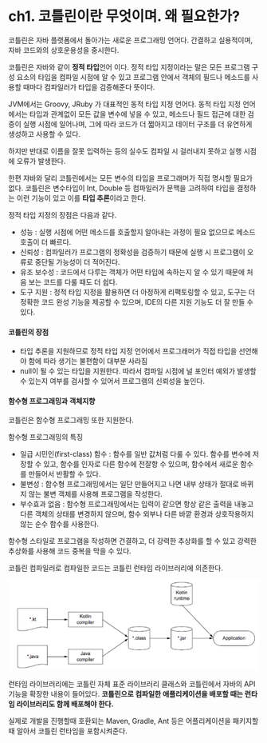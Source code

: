 # ch1. 코틀린이란 무엇이며. 왜 필요한가?

코틀린은 자바 플랫폼에서 돌아가는 새로운 프로그래밍 언어다. 간결하고 실용적이며, 자바 코드와의 상호운용성을 중시한다.

코틀린은 자바와 같이 **정적 타입**언어 이다. 정적 타입 지정이라는 말은 모든 프로그램 구성 요소의 타입을 컴파일 시점에 알 수 있고 프로그램 안에서 객체의 필드나 메소드를 사용할 때마다 컴파일러가 타입을 검증해준다 뜻이다.

JVM에서는 Groovy, JRuby 가 대표적인 동적 타입 지정 언어다. 동적 타입 지정 언어에서는 타입과 관계없이 모든 값을 변수에 넣을 수 있고, 메소드나 필드 접근에 대한 검증이 실행 시점에 일어나며, 그에 따라 코드가 더 쩗아지고 데이터 구조를 더 유연하게 생성하고 사용할 수 있다.

하지만 반대로 이름을 잘못 입력하는 등의 실수도 컴파일 시 걸러내지 못하고 실행 시점에 오류가 발생한다.

한편 자바와 달리 코틀린에서는 모든 변수의 타입을 프로그래머가 직접 명시할 필요가 없다. 코틀린은 변수타입이 Int, Double 등 컴파일러가 문맥을 고려하여 타입을 결정하는 이런 기능이 있고 이를 **타입 추론**이라고 한다.

정적 타입 지정의 장점은 다음과 같다.

* 성능 : 실행 시점에 어떤 메소드를 호출할지 알아내는 과정이 필요 없으므로 메소드 호출이 더 빠르다.
* 신뢰성 : 컴파일러가 프로그램의 정확성을 검증하기 때문에 실행 시 프로그램이 오류로 중단될 가능성이 더 적어진다.
* 유조 보수성 : 코드에서 다루는 객체가 어떤 타입에 속하는지 알 수 있기 때문에 처음 보는 코드를 다룰 때도 더 쉽다.
* 도구 지원 : 정적 타입 지정을 활용하면 더 아정하게 리팩토링할 수 있고, 도구는 더 정확한 코드 완성 기능을 제공할 수 있으며, IDE의 다른 지원 기능도 더 잘 만들 수 있다.

#### 코틀린의 장점

* 타입 추론을 지원하므로 정적 타입 지정 언어에서 프로그래머가 직접 타입을 선언해야 함에 따라 생기는 불편함이 대부분 사라짐
* null이 될 수 있는 타입을 지원한다. 따라서 컴파일 시점에 널 포인터 예외가 발생할 수 있는지 여부를 검사할 수 있어서 프로그램의 신뢰성을 높인다.

#### 함수형 프로그래밍과 객체지향

코틀린은 함수형 프로그래밍 또한 지원한다.

함수형 프로그래밍의 특징

* 일급 시민인(first-class) 함수 : 함수를 일반 값처럼 다룰 수 있다. 함수를 변수에 저장할 수 있고, 함수를 인자로 다른 함수에 전잘항 수 있으며, 함수에서 새로운 함수를 만들어서 반활할 수 있다.
* 불변성 : 함수형 프로그래밍에서는 일단 만들어지고 나면 내부 상태가 절대로 바뀌지 않는 불변 객체를 사용해 프로그램을 작성한다.
* 부수효과 없음 : 함수형 프로그래밍에서는 입력이 같으면 항상 같은 출력을 내놓고 다른 객체의 상태를 변경하지 않으며, 함수 외부나 다른 바깥 환경과 상호작용하지 않는 순수 함수를 사용한다.

함수형 스타일로 프로그램을 작성하면 건결하고, 더 강력한 추상화를 할 수 있고 강력한 추상화를 사용해 코드 중복을 막을 수 있다.

코틀린 컴파일러로 컴파일한 코드는 코틀린 런타임 라이브러리에 의존한다.&#x20;

![](<../../.gitbook/assets/image (7) (1).png>)

런타임 라이브러리에는 코틀린 자체 표준 라이브러리 클래스와 코틀린에서 자바의 API 기능을 확장한 내용이 들어있다. **코틀린으로 컴파일한 애플리케이션을 배포할 때는 런타임 라이브러리도 함께 배포해야 한다.**

실제로 개발을 진행할때 호환되는 Maven, Gradle, Ant 등은 어플리케이션을 패키지할 때 알아서 코틀린 런타임을 포함시켜준다.
